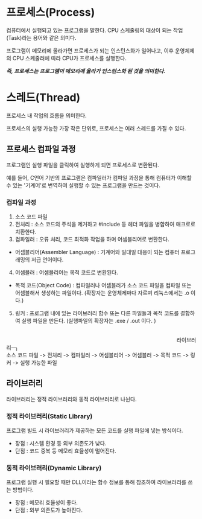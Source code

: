 # 프로세스(Process)
컴퓨터에서 실행되고 있는 프로그램을 말한다. CPU 스케줄링의 대상이 되는 작업(Task)라는 용어와 같은 의미다.

프로그램이 메모리에 올라가면 프로세스가 되는 인스턴스화가 일어나고, 이후 운영체제의 CPU 스케줄러에 따라 CPU가 프로세스를 실행한다.

***즉, 프로세스는 프로그램이 메모리에 올라가 인스턴스화 된 것을 의미한다.***

# 스레드(Thread)
프로세스 내 작업의 흐름을 의미한다.

프로세스의 실행 가능한 가장 작은 단위로, 프로세스는 여러 스레드를 가질 수 있다.

## 프로세스 컴파일 과정
프로그램인 실행 파일을 클릭하여 실행하게 되면 프로세스로 변환된다.

예를 들어, C언어 기반의 프로그램은 컴파일러가 컴파일 과정을 통해 컴퓨터가 이해할 수 있는 '기계어'로 번역하여 실행할 수 있는 프로그램을 만드는 것이다.

### 컴파일 과정
1. 소스 코드 파일
2. 전처리 : 소스 코드의 주석을 제거하고 #include 등 헤더 파일을 병합하여 매크로로 치환한다.
3. 컴파일러 : 오류 처리, 코드 최적화 작업을 하며 어셈블리어로 변환한다.
  - 어셈블리어(Assembler Language) : 기계어와 일대일 대응이 되는 컴퓨터 프로그래밍의 저급 언어이다.
4. 어셈블러 : 어셈블리어는 목적 코드로 변환된다.
  - 목적 코드(Object Code) : 컴파일러나 어셈블러가 소스 코드 파일을 컴파일 또는 어셈블해서 생성하는 파일이다. (확장자는 운영체제마다 자르며 리눅스에서는 .o 이다.)
5. 링커 : 프로그램 내에 있는 라이브러리 함수 또는 다른 파일들과 목적 코드를 결합하여 실행 파일을 만든다. (실행파일의 확장자는 .exe / .out 이다. )
<br/>
　　　　　　　　　　　　　　　　　　　　　　　　　　　　　　　　 라이브러리─┐<br/>
소스 코드 파일 -> 전처리 -> 컴파일러 -> 어셈블리어 -> 어셈블러 -> 목적 코드 -> 링커 -> 실행 가능한 파일

## 라이브러리
라이브러리는 정적 라이브러리와 동적 라이브러리로 나뉜다.

### 정적 라이브러리(Static Library)
프로그램 빌드 시 라이브러리가 제공하는 모든 코드를 실행 파일에 넣는 방식이다.

- 장점 : 시스템 환경 등 외부 의존도가 낮다.
- 단점 : 코드 중복 등 메모리 효율성이 떨어진다.

### 동적 라이브러리(Dynamic Library)
프로그램 실행 시 필요할 때만 DLL이라는 함수 정보를 통해 참조하여 라이브러리를 쓰는 방법이다.

- 장점 : 메모리 효율성이 좋다.
- 단점 : 외부 의존도가 높아진다.
